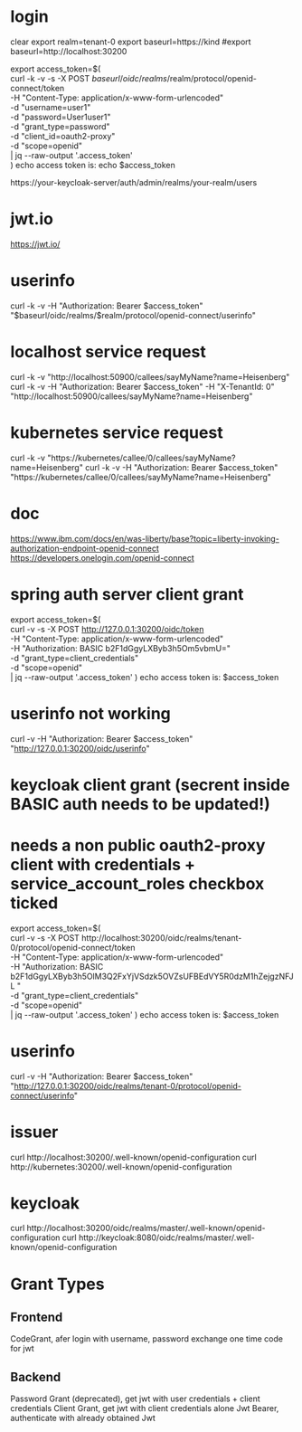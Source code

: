 # login
clear
export realm=tenant-0
export baseurl=https://kind
#export baseurl=http://localhost:30200

export access_token=$(\
curl -k -v -s -X POST $baseurl/oidc/realms/$realm/protocol/openid-connect/token \
-H "Content-Type: application/x-www-form-urlencoded" \
-d "username=user1" \
-d "password=User1user1" \
-d "grant_type=password" \
-d "client_id=oauth2-proxy" \
-d "scope=openid" \
| jq --raw-output '.access_token' \
)
echo access token is: 
echo $access_token                                                                      

https://your-keycloak-server/auth/admin/realms/your-realm/users


# jwt.io 
https://jwt.io/

# userinfo
curl -k -v -H "Authorization: Bearer $access_token" "$baseurl/oidc/realms/$realm/protocol/openid-connect/userinfo"

# localhost service request
curl -k -v "http://localhost:50900/callees/sayMyName?name=Heisenberg"
curl -k -v -H "Authorization: Bearer $access_token" -H "X-TenantId: 0" "http://localhost:50900/callees/sayMyName?name=Heisenberg"

# kubernetes service request
curl -k -v "https://kubernetes/callee/0/callees/sayMyName?name=Heisenberg"
curl -k -v -H "Authorization: Bearer $access_token" "https://kubernetes/callee/0/callees/sayMyName?name=Heisenberg"

# doc
https://www.ibm.com/docs/en/was-liberty/base?topic=liberty-invoking-authorization-endpoint-openid-connect
https://developers.onelogin.com/openid-connect

# spring auth server client grant
export access_token=$(\
curl -v -s -X POST http://127.0.0.1:30200/oidc/token \
-H "Content-Type: application/x-www-form-urlencoded" \
-H "Authorization: BASIC b2F1dGgyLXByb3h5Om5vbmU=" \
-d "grant_type=client_credentials" \
-d "scope=openid" \
| jq --raw-output '.access_token'
)
echo access token is: $access_token

# userinfo not working
curl -v -H "Authorization: Bearer $access_token" "http://127.0.0.1:30200/oidc/userinfo"

# keycloak client grant (secrent inside BASIC auth needs to be updated!)
# needs a non public oauth2-proxy client with credentials + service_account_roles checkbox ticked
export access_token=$(\
curl -v -s -X POST http://localhost:30200/oidc/realms/tenant-0/protocol/openid-connect/token \
-H "Content-Type: application/x-www-form-urlencoded" \
-H "Authorization: BASIC b2F1dGgyLXByb3h5OlM3Q2FxYjVSdzk5OVZsUFBEdVY5R0dzM1hZejgzNFJL " \
-d "grant_type=client_credentials" \
-d "scope=openid" \
| jq --raw-output '.access_token'
)
echo access token is: $access_token

# userinfo 
curl -v -H "Authorization: Bearer $access_token" "http://127.0.0.1:30200/oidc/realms/tenant-0/protocol/openid-connect/userinfo"

# issuer
curl http://localhost:30200/.well-known/openid-configuration
curl http://kubernetes:30200/.well-known/openid-configuration

# keycloak
curl http://localhost:30200/oidc/realms/master/.well-known/openid-configuration
curl http://keycloak:8080/oidc/realms/master/.well-known/openid-configuration

# Grant Types

## Frontend
CodeGrant, afer login with username, password exchange one time code for jwt

## Backend
Password Grant (deprecated), get jwt with user credentials + client credentials
Client Grant, get jwt with client credentials alone
Jwt Bearer, authenticate with already obtained Jwt